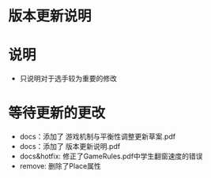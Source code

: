 # 版本更新说明

# 说明
- 只说明对于选手较为重要的修改

# 等待更新的更改
- docs：添加了 游戏机制与平衡性调整更新草案.pdf
- docs：添加了 版本更新说明.pdf
- docs&hotfix: 修正了GameRules.pdf中学生翻窗速度的错误
- remove: 删除了Place属性
